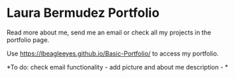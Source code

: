 # Laura Bermudez Portfolio

Read more about me, send me an email or check all my projects in the portfolio page. 

Use https://lbeagleeyes.github.io/Basic-Portfolio/ to access my portfolio.


*To do: check email functionality - add picture and about me description - *

